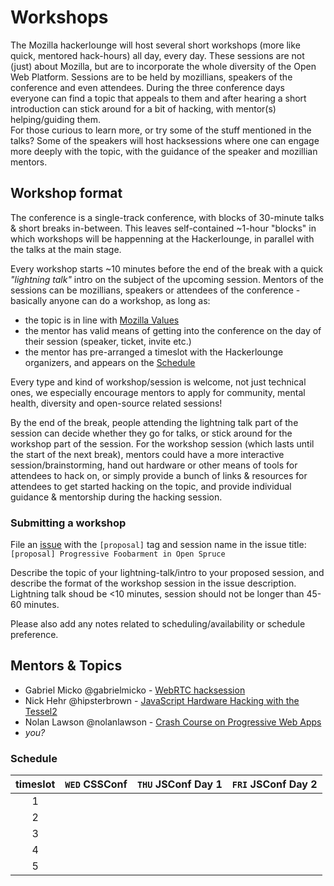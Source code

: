 # Workshops

The Mozilla hackerlounge will host several short workshops (more like quick, mentored hack-hours) all day, every day. These sessions are not (just) about Mozilla, but are to incorporate the whole diversity of the Open Web Platform. Sessions are to be held by mozillians, speakers of the conference and even attendees. During the three conference days everyone can find a topic that appeals to them and after hearing a short introduction can stick around for a bit of hacking, with mentor(s) helping/guiding them.  
For those curious to learn more, or try some of the stuff mentioned in the talks? Some of the speakers will host hacksessions where one can engage more deeply with the topic, with the guidance of the speaker and mozillian mentors. 

## Workshop format

The conference is a single-track conference, with blocks of 30-minute talks & short breaks in-between. This leaves self-contained ~1-hour "blocks" in which workshops will be happenning at the Hackerlounge, in parallel with the talks at the main stage.

Every workshop starts ~10 minutes before the end of the break with a quick _"lightning talk"_ intro on the subject of the upcoming session. Mentors of the sessions can be mozillians, speakers or attendees of the conference - basically anyone can do a workshop, as long as:
* the topic is in line with [Mozilla Values](https://www.mozilla.org/mission/)
* the mentor has valid means of getting into the conference on the day of their session (speaker, ticket, invite etc.)
* the mentor has pre-arranged a timeslot with the Hackerlounge organizers, and appears on the [Schedule](#Schedule)

Every type and kind of workshop/session is welcome, not just technical ones, we especially encourage mentors to apply for community, mental health, diversity and open-source related sessions!

By the end of the break, people attending the lightning talk part of the session can decide whether they go for talks, or stick around for the workshop part of the session. For the workshop session (which lasts until the start of the next break), mentors could have a more interactive session/brainstorming, hand out hardware or other means of tools for attendees to hack on, or simply provide a bunch of links & resources for attendees to get started hacking on the topic, and provide individual guidance & mentorship during the hacking session.

### Submitting a workshop

File an [issue](https://github.com/MozillaHU/hackerlounge/issues/new) with the `[proposal]` tag and session name in the issue title:  
`[proposal] Progressive Foobarment in Open Spruce`

Describe the topic of your lightning-talk/intro to your proposed session, and describe the format of the workshop session in the issue description. Lightning talk shoud be <10 minutes, session should not be longer than 45-60 minutes.

Please also add any notes related to scheduling/availability or schedule preference.

## Mentors & Topics

* Gabriel Micko @gabrielmicko - [WebRTC hacksession](#)
* Nick Hehr @hipsterbrown - [JavaScript Hardware Hacking with the Tessel2](#)
* Nolan Lawson @nolanlawson - [Crash Course on Progressive Web Apps](#)
* _you?_

### Schedule

| timeslot | `WED` CSSConf   | `THU` JSConf Day 1 | `FRI` JSConf Day 2 |
| :------: | :-------: | :----------: | :----------: |
| 1 ||||
| 2 ||||
| 3 ||||
| 4 ||||
| 5 ||||
